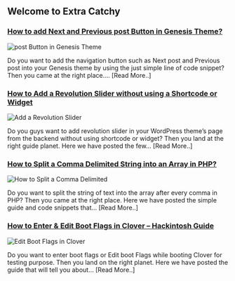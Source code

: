## Welcome to Extra Catchy

### [How to add Next and Previous post Button in Genesis Theme?](http://extracatchy.net/add-next-previous-post-button-genesis-theme/)
![post Button in Genesis Theme](http://extracatchy.net/wp-content/uploads/2017/04/add-next-and-previous-post-button-in-genesis-theme.png)

Do you want to add the navigation button such as Next post and Previous post into your Genesis theme by using the just simple line of code snippet? Then you came at the right place…. [Read More..]

### [How to Add a Revolution Slider without using a Shortcode or Widget](http://extracatchy.net/add-a-revolution-slider-without-using-a-shortcode-or-widget/)
![Add a Revolution Slider](http://extracatchy.net/wp-content/uploads/2017/04/add-a-revolution-slider-without-using-a-shortcode-widget.png)

Do you guys want to add revolution slider in your WordPress theme’s page from the backend without using shortcode or widget?
Then you land at the right guide planet. Here we have posted the few… [Read More..]

### [How to Split a Comma Delimited String into an Array in PHP?](http://extracatchy.net/split-comma-delimited-string-into-array-php-2/)
![How to Split a Comma Delimited](http://extracatchy.net/wp-content/uploads/2017/04/how-to-split-comma-delimited-string-into-array-in-php.png)

Do you want to split the string of text into the array after every comma in PHP? Then you came at the right place.
Here we have posted the simple guide and code snippets that… [Read More..]

### [How to Enter & Edit Boot Flags in Clover – Hackintosh Guide](http://extracatchy.net/how-to-enter-edit-boot-flags-in-clover/) 
![Edit Boot Flags in Clover](http://extracatchy.net/wp-content/uploads/2017/04/How-to-Enter-Edit-Boot-Flags-in-Clover.png)

Do you want to enter boot flags or Edit boot Flags while booting Clover for testing purpose.
Then you land on the right planet. Here we have posted the guide that will tell you about… [Read More..]

###
